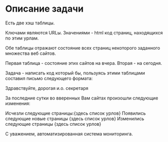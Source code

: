 # Описание задачи  

Есть две хэш таблицы.

Ключами являются URLы.
Значениями - html код страниц, находящихся по этим урлам.

Обе таблицы отражают состояние всех страниц некоторого заданного
множества веб сайтов.

Первая таблица - состояние этих сайтов на вчера.
Вторая - на сегодня.

Задача - написать код который бы, пользуясь этими таблицами составил
письмо следующего формата:

Здравствуйте, дорогая и.о. секретаря

За последние сутки во вверенных Вам сайтах произошли следующие изменения:

Исчезли следующие страницы:{здесь список урлов}
Появились следующие новые страницы {здесь список урлов}
Изменились следующие страницы {здесь список урлов}

С уважением,
автоматизированная система
мониторинга.